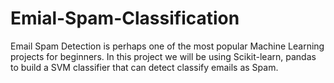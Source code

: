 # Emial-Spam-Classification
Email Spam Detection is perhaps one of the most popular Machine Learning projects for beginners. In this project we will be using Scikit-learn, pandas to build a SVM classifier that can detect classify emails as Spam.
